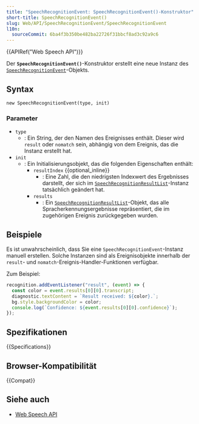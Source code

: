 ```yaml
---
title: "SpeechRecognitionEvent: SpeechRecognitionEvent()-Konstruktor"
short-title: SpeechRecognitionEvent()
slug: Web/API/SpeechRecognitionEvent/SpeechRecognitionEvent
l10n:
  sourceCommit: 6ba4f3b350be482ba22726f31bbcf8ad3c92a9c6
---
```


{{APIRef("Web Speech API")}}

Der **`SpeechRecognitionEvent()`**-Konstruktor erstellt eine neue Instanz des [`SpeechRecognitionEvent`](/de/docs/Web/API/SpeechRecognitionEvent)-Objekts.

## Syntax

```js-nolint
new SpeechRecognitionEvent(type, init)
```

### Parameter

- `type`
  - : Ein String, der den Namen des Ereignisses enthält. Dieser wird `result` oder `nomatch` sein, abhängig von dem Ereignis, das die Instanz erstellt hat.
- `init`
  - : Ein Initialisierungsobjekt, das die folgenden Eigenschaften enthält:
    - `resultIndex` {{optional_inline}}
      - : Eine Zahl, die den niedrigsten Indexwert des Ergebnisses darstellt, der sich im [`SpeechRecognitionResultList`](/de/docs/Web/API/SpeechRecognitionResultList)-Instanz tatsächlich geändert hat.
    - `results`
      - : Ein [`SpeechRecognitionResultList`](/de/docs/Web/API/SpeechRecognitionResultList)-Objekt, das alle Spracherkennungsergebnisse repräsentiert, die im zugehörigen Ereignis zurückgegeben wurden.

## Beispiele

Es ist unwahrscheinlich, dass Sie eine `SpeechRecognitionEvent`-Instanz manuell erstellen. Solche Instanzen sind als Ereignisobjekte innerhalb der `result`- und `nomatch`-Ereignis-Handler-Funktionen verfügbar.

Zum Beispiel:

```js
recognition.addEventListener("result", (event) => {
  const color = event.results[0][0].transcript;
  diagnostic.textContent = `Result received: ${color}.`;
  bg.style.backgroundColor = color;
  console.log(`Confidence: ${event.results[0][0].confidence}`);
});
```

## Spezifikationen

{{Specifications}}

## Browser-Kompatibilität

{{Compat}}

## Siehe auch

- [Web Speech API](/de/docs/Web/API/Web_Speech_API)
